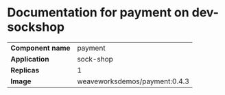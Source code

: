 # Documentation for payment on dev-sockshop

|||
| --- | ---- |
| **Component name** | payment |
| **Application** | sock-shop |
| **Replicas** | 1 |
| **Image** | weaveworksdemos/payment:0.4.3 |

